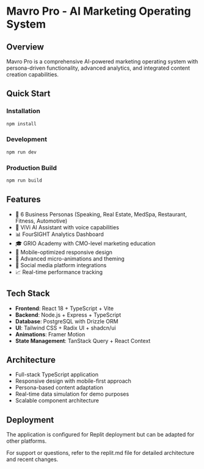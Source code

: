 # Mavro Pro - AI Marketing Operating System

## Overview
Mavro Pro is a comprehensive AI-powered marketing operating system with persona-driven functionality, advanced analytics, and integrated content creation capabilities.

## Quick Start

### Installation
```bash
npm install
```

### Development
```bash
npm run dev
```

### Production Build
```bash
npm run build
```

## Features
- 🎯 6 Business Personas (Speaking, Real Estate, MedSpa, Restaurant, Fitness, Automotive)
- 🤖 ViVi AI Assistant with voice capabilities
- 📊 FourSIGHT Analytics Dashboard
- 🎓 GRIO Academy with CMO-level marketing education
- 📱 Mobile-optimized responsive design
- 🎨 Advanced micro-animations and theming
- 🔗 Social media platform integrations
- 📈 Real-time performance tracking

## Tech Stack
- **Frontend**: React 18 + TypeScript + Vite
- **Backend**: Node.js + Express + TypeScript  
- **Database**: PostgreSQL with Drizzle ORM
- **UI**: Tailwind CSS + Radix UI + shadcn/ui
- **Animations**: Framer Motion
- **State Management**: TanStack Query + React Context

## Architecture
- Full-stack TypeScript application
- Responsive design with mobile-first approach
- Persona-based content adaptation
- Real-time data simulation for demo purposes
- Scalable component architecture

## Deployment
The application is configured for Replit deployment but can be adapted for other platforms.

For support or questions, refer to the replit.md file for detailed architecture and recent changes.

